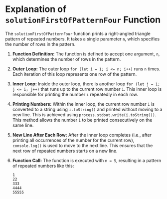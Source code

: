 # Explanation of `solutionFirstOfPatternFour` Function

The `solutionFirstOfPatternFour` function prints a right-angled triangle pattern of repeated numbers. It takes a single parameter `n`, which specifies the number of rows in the pattern.

1. **Function Definition:** The function is defined to accept one argument, `n`, which determines the number of rows in the pattern.

2. **Outer Loop:** The outer loop `for (let i = 1; i <= n; i++)` runs `n` times. Each iteration of this loop represents one row of the pattern.

3. **Inner Loop:** Inside the outer loop, there is another loop `for (let j = 1; j <= i; j++)` that runs up to the current row number `i`. This inner loop is responsible for printing the number `i` repeatedly in each row.

4. **Printing Numbers:** Within the inner loop, the current row number `i` is converted to a string using `i.toString()` and printed without moving to a new line. This is achieved using `process.stdout.write(i.toString())`. This method allows the number `i` to be printed consecutively on the same line.

5. **New Line After Each Row:** After the inner loop completes (i.e., after printing all occurrences of the number for the current row), `console.log()` is used to move to the next line. This ensures that the next row of repeated numbers starts on a new line.

6. **Function Call:** The function is executed with `n = 5`, resulting in a pattern of repeated numbers like this:

   ```
   1
   22
   333
   4444
   55555
   ```
